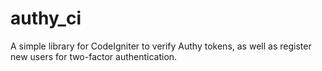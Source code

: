 authy_ci
========

A simple library for CodeIgniter to verify Authy tokens, as well as register new users for two-factor authentication.
